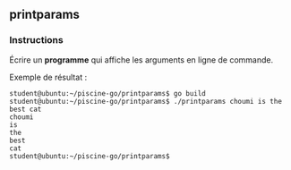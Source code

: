 ## printparams

### Instructions

Écrire un **programme** qui affiche les arguments en ligne de commande.

Exemple de résultat :

```console
student@ubuntu:~/piscine-go/printparams$ go build
student@ubuntu:~/piscine-go/printparams$ ./printparams choumi is the best cat
choumi
is
the
best
cat
student@ubuntu:~/piscine-go/printparams$
```
